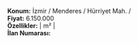 ## 

**Konum:** İzmir / Menderes / Hürriyet Mah. /  
**Fiyat:** 6.150.000  
**Özellikler:**  |  m² |   
**İlan Numarası:** 
